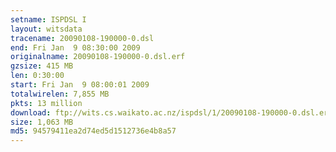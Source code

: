 ```yaml
---
setname: ISPDSL I
layout: witsdata
tracename: 20090108-190000-0.dsl
end: Fri Jan  9 08:30:00 2009
originalname: 20090108-190000-0.dsl.erf
gzsize: 415 MB
len: 0:30:00
start: Fri Jan  9 08:00:01 2009
totalwirelen: 7,855 MB
pkts: 13 million
download: ftp://wits.cs.waikato.ac.nz/ispdsl/1/20090108-190000-0.dsl.erf.gz
size: 1,063 MB
md5: 94579411ea2d74ed5d1512736e4b8a57
---
```

